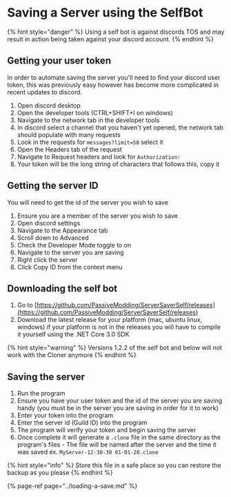 # Saving a Server using the SelfBot



{% hint style="danger" %}
Using a self bot is against discords TOS and may result in action being taken against your discord account.
{% endhint %}

## Getting your user token <a id="getting-your-user-token"></a>

In order to automate saving the server you'll need to find your discord user token, this was previously easy however has become more complicated in recent updates to discord.

1. Open discord desktop
2. Open the developer tools \(CTRL+SHIFT+I on windows\)
3. Navigate to the network tab in the developer tools
4. In discord select a channel that you haven't yet opened, the network tab should populate with many requests
5. Look in the requests for `messages?limit=50` select it
6. Open the Headers tab of the request
7. Navigate to Request headers and look for `Authorization:`
8. Your token will be the long string of characters that follows this, copy it

## Getting the server ID <a id="getting-the-server-id"></a>

You will need to get the id of the server you wish to save

1. Ensure you are a member of the server you wish to save
2. Open discord settings
3. Navigate to the Appearance tab
4. Scroll down to Advanced
5. Check the Developer Mode toggle to on
6. Navigate to the server you are saving
7. Right click the server
8. Click Copy ID from the context menu

## Downloading the self bot <a id="downloading-the-self-bot"></a>

1. Go to [https://github.com/PassiveModding/ServerSaverSelf/releases](https://github.com/PassiveModding/ServerSaverSelf/releases)
2. Download the latest release for your platform \(mac, ubuntu linux, windows\) if your platform is not in the releases you will have to compile it yourself using the .NET Core 3.0 SDK

{% hint style="warning" %}
Versions 1.2.2 of the self bot and below will not work with the Cloner anymore
{% endhint %}

## Saving the server <a id="saving-the-server"></a>

1. Run the program
2. Ensure you have your user token and the id of the server you are saving handy \(you must be in the server you are saving in order for it to work\)
3. Enter your token into the program
4. Enter the server id \(Guild ID\) into the program
5. The program will verify your token and begin saving the server
6. Once complete it will generate a `.clone` file in the same directory as the program's files - The file will be named after the server and the time it was saved ex. `MyServer-12-30-30 01-01-20.clone`

{% hint style="info" %}
Store this file in a safe place so you can restore the backup as you please
{% endhint %}

{% page-ref page="../loading-a-save.md" %}



